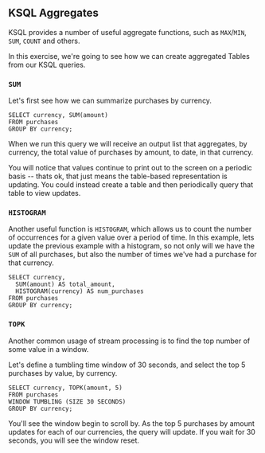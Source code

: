 ## KSQL Aggregates

KSQL provides a number of useful aggregate functions, such as `MAX`/`MIN`, `SUM`, `COUNT` and
others.

In this exercise, we're going to see how we can create aggregated Tables from our KSQL queries.

### `SUM`

Let's first see how we can summarize purchases by currency.

```
SELECT currency, SUM(amount)
FROM purchases
GROUP BY currency;
```

When we run this query we will receive an output list that aggregates, by currency, the total value
of purchases by amount, to date, in that currency.

You will notice that values continue to print out to the screen on a periodic basis -- thats ok,
that just means the table-based representation is updating. You could instead create a table and
then periodically query that table to view updates.

### `HISTOGRAM`

Another useful function is `HISTOGRAM`, which allows us to count the number of occurrences for a
given value over a period of time. In this example, lets update the previous example with a
histogram, so not only will we have the `SUM` of all purchases, but also the number of times we've
had a purchase for that currency.

```
SELECT currency,
  SUM(amount) AS total_amount,
  HISTOGRAM(currency) AS num_purchases
FROM purchases
GROUP BY currency;
```

### `TOPK`

Another common usage of stream processing is to find the top number of some value in a window.

Let's define a tumbling time window of 30 seconds, and select the top 5 purchases by value, by
currency.

```
SELECT currency, TOPK(amount, 5)
FROM purchases
WINDOW TUMBLING (SIZE 30 SECONDS)
GROUP BY currency;
```

You'll see the window begin to scroll by. As the top 5 purchases by amount updates for each of our
currencies, the query will update. If you wait for 30 seconds, you will see the window reset.
